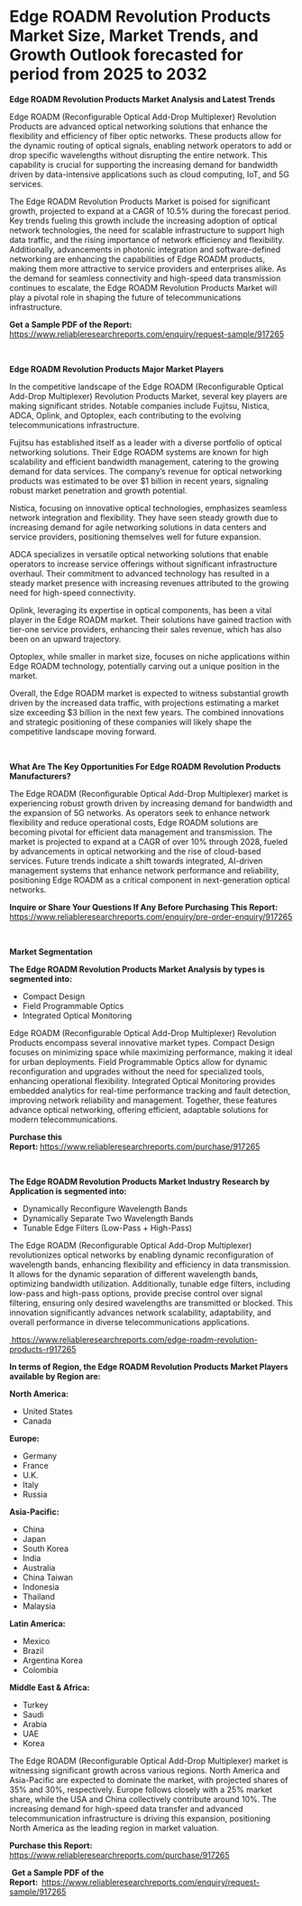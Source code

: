 <p><h1>Edge ROADM Revolution Products Market Size, Market Trends, and Growth Outlook forecasted for period from 2025 to 2032</h1></p><p><strong>Edge ROADM Revolution Products Market Analysis and Latest Trends</strong></p>
<p><p>Edge ROADM (Reconfigurable Optical Add-Drop Multiplexer) Revolution Products are advanced optical networking solutions that enhance the flexibility and efficiency of fiber optic networks. These products allow for the dynamic routing of optical signals, enabling network operators to add or drop specific wavelengths without disrupting the entire network. This capability is crucial for supporting the increasing demand for bandwidth driven by data-intensive applications such as cloud computing, IoT, and 5G services.</p><p>The Edge ROADM Revolution Products Market is poised for significant growth, projected to expand at a CAGR of 10.5% during the forecast period. Key trends fueling this growth include the increasing adoption of optical network technologies, the need for scalable infrastructure to support high data traffic, and the rising importance of network efficiency and flexibility. Additionally, advancements in photonic integration and software-defined networking are enhancing the capabilities of Edge ROADM products, making them more attractive to service providers and enterprises alike. As the demand for seamless connectivity and high-speed data transmission continues to escalate, the Edge ROADM Revolution Products Market will play a pivotal role in shaping the future of telecommunications infrastructure.</p></p>
<p><strong>Get a Sample PDF of the Report:&nbsp;</strong> <a href="https://www.reliableresearchreports.com/enquiry/request-sample/917265?utm_campaign=3074&utm_medium=2&utm_source=Github&utm_content=ia&utm_term=18042025&utm_id=edge-roadm-revolution-products">https://www.reliableresearchreports.com/enquiry/request-sample/917265</a></p>
<p>&nbsp;</p>
<p><strong>Edge ROADM Revolution Products Major Market Players</strong></p>
<p><p>In the competitive landscape of the Edge ROADM (Reconfigurable Optical Add-Drop Multiplexer) Revolution Products Market, several key players are making significant strides. Notable companies include Fujitsu, Nistica, ADCA, Oplink, and Optoplex, each contributing to the evolving telecommunications infrastructure.</p><p>Fujitsu has established itself as a leader with a diverse portfolio of optical networking solutions. Their Edge ROADM systems are known for high scalability and efficient bandwidth management, catering to the growing demand for data services. The company’s revenue for optical networking products was estimated to be over $1 billion in recent years, signaling robust market penetration and growth potential.</p><p>Nistica, focusing on innovative optical technologies, emphasizes seamless network integration and flexibility. They have seen steady growth due to increasing demand for agile networking solutions in data centers and service providers, positioning themselves well for future expansion.</p><p>ADCA specializes in versatile optical networking solutions that enable operators to increase service offerings without significant infrastructure overhaul. Their commitment to advanced technology has resulted in a steady market presence with increasing revenues attributed to the growing need for high-speed connectivity.</p><p>Oplink, leveraging its expertise in optical components, has been a vital player in the Edge ROADM market. Their solutions have gained traction with tier-one service providers, enhancing their sales revenue, which has also been on an upward trajectory.</p><p>Optoplex, while smaller in market size, focuses on niche applications within Edge ROADM technology, potentially carving out a unique position in the market.</p><p>Overall, the Edge ROADM market is expected to witness substantial growth driven by the increased data traffic, with projections estimating a market size exceeding $3 billion in the next few years. The combined innovations and strategic positioning of these companies will likely shape the competitive landscape moving forward.</p></p>
<p>&nbsp;</p>
<p><strong>What Are The Key Opportunities For Edge ROADM Revolution Products Manufacturers?</strong></p>
<p><p>The Edge ROADM (Reconfigurable Optical Add-Drop Multiplexer) market is experiencing robust growth driven by increasing demand for bandwidth and the expansion of 5G networks. As operators seek to enhance network flexibility and reduce operational costs, Edge ROADM solutions are becoming pivotal for efficient data management and transmission. The market is projected to expand at a CAGR of over 10% through 2028, fueled by advancements in optical networking and the rise of cloud-based services. Future trends indicate a shift towards integrated, AI-driven management systems that enhance network performance and reliability, positioning Edge ROADM as a critical component in next-generation optical networks.</p></p>
<p><strong>Inquire or Share Your Questions If Any Before Purchasing This Report:</strong> <a href="https://www.reliableresearchreports.com/enquiry/pre-order-enquiry/917265?utm_campaign=3074&utm_medium=2&utm_source=Github&utm_content=ia&utm_term=18042025&utm_id=edge-roadm-revolution-products">https://www.reliableresearchreports.com/enquiry/pre-order-enquiry/917265</a></p>
<p>&nbsp;</p>
<p><strong>Market Segmentation</strong></p>
<p><strong>The Edge ROADM Revolution Products Market Analysis by types is segmented into:</strong></p>
<p><ul><li>Compact Design</li><li>Field Programmable Optics</li><li>Integrated Optical Monitoring</li></ul></p>
<p><p>Edge ROADM (Reconfigurable Optical Add-Drop Multiplexer) Revolution Products encompass several innovative market types. Compact Design focuses on minimizing space while maximizing performance, making it ideal for urban deployments. Field Programmable Optics allow for dynamic reconfiguration and upgrades without the need for specialized tools, enhancing operational flexibility. Integrated Optical Monitoring provides embedded analytics for real-time performance tracking and fault detection, improving network reliability and management. Together, these features advance optical networking, offering efficient, adaptable solutions for modern telecommunications.</p></p>
<p><strong>Purchase this Report:&nbsp;</strong><a href="https://www.reliableresearchreports.com/purchase/917265?utm_campaign=3074&utm_medium=2&utm_source=Github&utm_content=ia&utm_term=18042025&utm_id=edge-roadm-revolution-products">https://www.reliableresearchreports.com/purchase/917265</a></p>
<p>&nbsp;</p>
<p><strong>The Edge ROADM Revolution Products Market Industry Research by Application is segmented into:</strong></p>
<p><ul><li>Dynamically Reconfigure Wavelength Bands</li><li>Dynamically Separate Two Wavelength Bands</li><li>Tunable Edge Filters (Low-Pass + High-Pass)</li></ul></p>
<p><p>The Edge ROADM (Reconfigurable Optical Add-Drop Multiplexer) revolutionizes optical networks by enabling dynamic reconfiguration of wavelength bands, enhancing flexibility and efficiency in data transmission. It allows for the dynamic separation of different wavelength bands, optimizing bandwidth utilization. Additionally, tunable edge filters, including low-pass and high-pass options, provide precise control over signal filtering, ensuring only desired wavelengths are transmitted or blocked. This innovation significantly advances network scalability, adaptability, and overall performance in diverse telecommunications applications.</p></p>
<p><a href="https://www.reliableresearchreports.com/edge-roadm-revolution-products-r917265?utm_campaign=3074&utm_medium=2&utm_source=Github&utm_content=ia&utm_term=18042025&utm_id=edge-roadm-revolution-products">&nbsp;https://www.reliableresearchreports.com/edge-roadm-revolution-products-r917265</a></p>
<p><strong>In terms of Region, the Edge ROADM Revolution Products Market Players available by Region are:</strong></p>
<p>
    <p> <strong> North America: </strong>
        <ul>
            <li>United States</li>
            <li>Canada</li>
        </ul>
        </p> 
    <p> <strong> Europe: </strong>
        <ul>
            <li>Germany</li>
            <li>France</li>
            <li>U.K.</li>
            <li>Italy</li>
            <li>Russia</li>
        </ul>
        </p> 
    <p> <strong> Asia-Pacific: </strong>
        <ul>
            <li>China</li>
            <li>Japan</li>
            <li>South Korea</li>
            <li>India</li>
            <li>Australia</li>
            <li>China Taiwan</li>
            <li>Indonesia</li>
            <li>Thailand</li>
            <li>Malaysia</li>
        </ul>
        </p> 
    <p> <strong> Latin America: </strong>
        <ul>
            <li>Mexico</li>
            <li>Brazil</li>
            <li>Argentina Korea</li>
            <li>Colombia</li>
        </ul>
        </p> 
    <p> <strong> Middle East & Africa: </strong>
        <ul>
            <li>Turkey</li>
            <li>Saudi</li>
            <li>Arabia</li>
            <li>UAE</li>
            <li>Korea</li>
        </ul>
    </p>
    </p>
<p><p>The Edge ROADM (Reconfigurable Optical Add-Drop Multiplexer) market is witnessing significant growth across various regions. North America and Asia-Pacific are expected to dominate the market, with projected shares of 35% and 30%, respectively. Europe follows closely with a 25% market share, while the USA and China collectively contribute around 10%. The increasing demand for high-speed data transfer and advanced telecommunication infrastructure is driving this expansion, positioning North America as the leading region in market valuation.</p></p>
<p><strong>Purchase this Report: </strong><a href="https://www.reliableresearchreports.com/purchase/917265?utm_campaign=3074&utm_medium=2&utm_source=Github&utm_content=ia&utm_term=18042025&utm_id=edge-roadm-revolution-products">https://www.reliableresearchreports.com/purchase/917265</a></p>
<p>&nbsp;<strong>Get a Sample PDF of the Report:&nbsp;&nbsp;</strong><a href="https://www.reliableresearchreports.com/enquiry/request-sample/917265?utm_campaign=3074&utm_medium=2&utm_source=Github&utm_content=ia&utm_term=18042025&utm_id=edge-roadm-revolution-products">https://www.reliableresearchreports.com/enquiry/request-sample/917265</a></p>
<p><strong></strong></p>
<p><p></p><p></p><p></p></p>